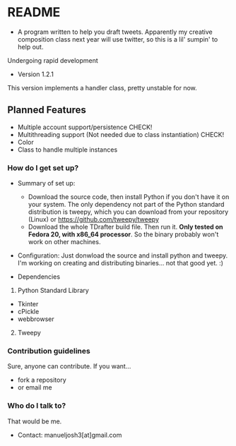 # README #

* A program written to help you draft tweets. Apparently my creative composition class next year will use twitter, so this is a lil' sumpin' to help out.

Undergoing rapid development

* Version 1.2.1

This version implements a handler class, pretty unstable for now.

## Planned Features ##
+ Multiple account support/persistence CHECK!
+ Multithreading support (Not needed due to class instantiation) CHECK!
+ Color
+ Class to handle multiple instances

### How do I get set up? ###

* Summary of set up:
    + Download the source code, then install Python if you don't have it on your system. The only dependency not part of the Python standard distribution is tweepy, which you can download from your repository (Linux) or https://github.com/tweepy/tweepy
    + Download the whole TDrafter build file. Then run it. **Only tested on Fedora 20, with x86_64 processor**. So the binary probably won't work on other machines.

* Configuration: Just donwload the source and install python and tweepy. I'm working on creating and distributing binaries... not that good yet. :)

* Dependencies

1. Python Standard Library
  * Tkinter
  * cPickle
  * webbrowser

2. Tweepy

### Contribution guidelines ###

Sure, anyone can contribute. If you want...
+ fork a repository
+ or email me
 
### Who do I talk to? ###

That would be me.
* Contact: manueljosh3[at]gmail.com
